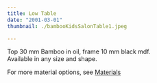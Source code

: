 ```yaml
---
title: Low Table
date: "2001-03-01"
thumbnail: ./bambooKidsSalonTable1.jpeg

---
```



<div class="kg-card kg-image-card kg-width-wide">

Top 30 mm Bamboo in oil, frame 10 mm black mdf. <br>Available in any size and shape.

For more material options, see [Materials](http://amsterdamfurniturelab.nl/en/materials)

</div>
